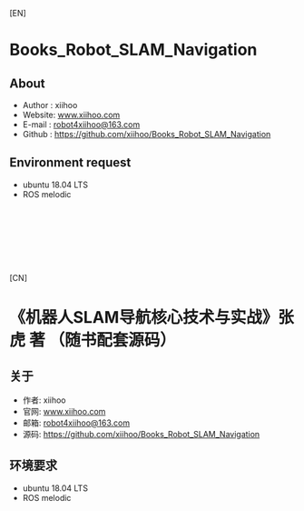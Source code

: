[EN]

# Books_Robot_SLAM_Navigation
## About
* Author :  xiihoo
* Website:  www.xiihoo.com
* E-mail :  robot4xiihoo@163.com
* Github :  https://github.com/xiihoo/Books_Robot_SLAM_Navigation
## Environment request
* ubuntu 18.04 LTS
* ROS melodic

<br/></br>
<br/></br>
<br/></br>

[CN]

# 《机器人SLAM导航核心技术与实战》张虎 著 （随书配套源码）
## 关于
* 作者:  xiihoo
* 官网:  www.xiihoo.com
* 邮箱:  robot4xiihoo@163.com
* 源码:  https://github.com/xiihoo/Books_Robot_SLAM_Navigation
## 环境要求
* ubuntu 18.04 LTS
* ROS melodic